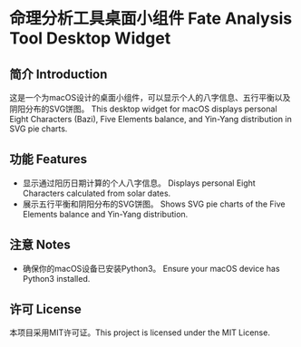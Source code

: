# 命理分析工具桌面小组件 Fate Analysis Tool Desktop Widget

## 简介 Introduction

这是一个为macOS设计的桌面小组件，可以显示个人的八字信息、五行平衡以及阴阳分布的SVG饼图。
This desktop widget for macOS displays personal Eight Characters (Bazi), Five Elements balance, and Yin-Yang distribution in SVG pie charts.

## 功能 Features

- 显示通过阳历日期计算的个人八字信息。
Displays personal Eight Characters calculated from solar dates.
- 展示五行平衡和阴阳分布的SVG饼图。
Shows SVG pie charts of the Five Elements balance and Yin-Yang distribution.

## 注意 Notes

- 确保你的macOS设备已安装Python3。
Ensure your macOS device has Python3 installed.

## 许可 License

本项目采用MIT许可证。This project is licensed under the MIT License.

